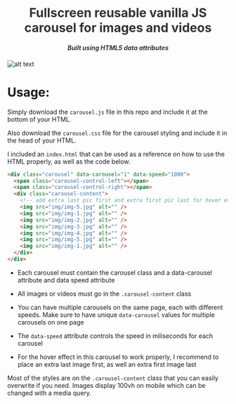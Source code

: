 <h1 style="text-align: center; color: #333">Fullscreen reusable vanilla JS carousel for images and videos</h1>

<h5 style="text-align: center; margin-bottom: 20px; color: #333">Built using HTML5 data attributes </h5>

![alt text](https://i.imgur.com/OOOcuJ8.gif "video")

# Usage:

Simply download the `carousel.js` file in this repo and include it at the bottom of your HTML.

Also download the `carousel.css` file for the carousel styling and include it in the head of your HTML.

I included an `index.html` that can be used as a reference on how to use the HTML properly, as well as the code below.

```html
<div class="carousel" data-carousel="1" data-speed="1000">
  <span class="carousel-control-left"></span>
  <span class="carousel-control-right"></span>
  <div class="carousel-content">
    <!-- add extra last pic first and extra first pic last for hover effect to work properly  -->
    <img src="img/img-5.jpg" alt="" />
    <img src="img/img-1.jpg" alt="" />
    <img src="img/img-2.jpg" alt="" />
    <img src="img/img-3.jpg" alt="" />
    <img src="img/img-4.jpg" alt="" />
    <img src="img/img-5.jpg" alt="" />
    <img src="img/img-1.jpg" alt="" />
  </div>
</div>
```

- Each carousel must contain the carousel class and a data-carousel attribute and data speed attribute

- All images or videos must go in the `.carousel-content` class

- You can have multiple carousels on the same page, each with different speeds. Make sure to have unique `data-carousel` values for multiple carousels on one page
- The `data-speed` attribute controls the speed in miliseconds for each carousel
- For the hover effect in this carousel to work properly, I recommend to place an extra last image first, as well an extra first image last

Most of the styles are on the `.carousel-content` class that you can easily overwrite if you need. Images display 100vh on mobile which can be changed with a media query.
